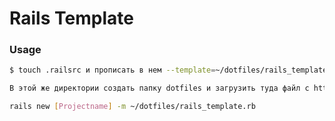 # Rails Template
### Usage
```sh
$ touch .railsrc и прописать в нем --template=~/dotfiles/rails_template.rb
``` 
```sh
В этой же директории создать папку dotfiles и загрузить туда файл c https://github.com/smirnovaleksei/rails_template 
``` 
```sh
rails new [Projectname] -m ~/dotfiles/rails_template.rb
``` 
